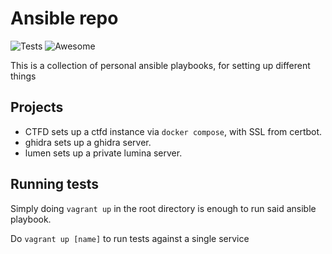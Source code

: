 # Ansible repo
![Tests](https://github.com/nigma1337/ansible/actions/workflows/main.yml/badge.svg)
![Awesome](https://img.shields.io/badge/autism-included-brightgreen)


This is a collection of personal ansible playbooks, for setting up different things

## Projects

* CTFD
    sets up a ctfd instance via `docker compose`, with SSL from certbot.
* ghidra
    sets up a ghidra server.
* lumen
    sets up a private lumina server.

## Running tests
Simply doing `vagrant up` in the root directory is enough to run said ansible playbook.

Do `vagrant up [name]` to run tests against a single service
